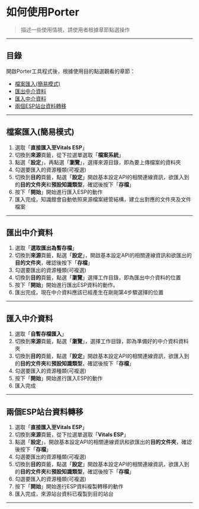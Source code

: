 # 如何使用Porter
> 描述一些使用情境，請使用者根據章節點選操作

---

## 目錄
開啟Porter工具程式後，根據使用目的點選觀看的章節：
* [檔案匯入(簡易模式)](#檔案匯入(簡易模式))
* [匯出中介資料](#匯出中介資料)
* [匯入中介資料](#匯入中介資料)
* [兩個ESP站台資料轉移](#兩個ESP站台資料轉移)

---

## 檔案匯入(簡易模式)
1. 選取「**直接匯入至Vitals ESP**」
2. 切換到**來源**頁籤，從下拉選單選取「**檔案系統**」
3. 點選「**設定**」，再點選「**瀏覽**」，選擇來源目錄，即為要上傳檔案的資料夾
4. 勾選要匯入的資源種類(可複選)
5. 切換到**目的**頁籤，點選「**設定**」開啟基本設定API的相關連線資訊，欲匯入到的**目的文件夾**和**預設知識類型**，確認後按下「**存檔**」
6. 按下「**開始**」開始進行匯入ESP的動作
7. 匯入完成，知識館會自動依照來源檔案總管結構，建立出對應的文件夾及文件檔案

---

## 匯出中介資料
1. 選取「**選取匯出為暫存檔**」
2. 切換到**來源**頁籤，點選「**設定**」，開啟基本設定API的相關連線資訊和欲匯出的**目的文件夾**，確認後按下「**存檔**」
3. 勾選要匯出的資源種類(可複選)
4. 切換到**目的**頁籤，點選「**瀏覽**」選擇工作目錄，即為匯出中介資料的位置
5. 按下「**開始**」開始進行匯出ESP資料的動作。
6. 匯出完成，現在中介資料應該已經產生在剛剛第4步驟選擇的位置

---

## 匯入中介資料
1. 選取「**自暫存檔匯入**」
2. 切換到**來源**頁籤，點選「**瀏覽**」，選擇工作目錄，即為準備好的中介資料資料夾
3. 切換到**目的**頁籤，點選「**設定**」開啟基本設定API的相關連線資訊，欲匯入到的**目的文件夾**和**預設知識類型**，確認後按下「**存檔**」
4. 勾選要匯入的資源種類(可複選)
5. 按下「**開始**」開始進行匯入ESP的動作
6. 匯入完成

---

## 兩個ESP站台資料轉移
1. 選取「**直接匯入至Vitals ESP**」
2. 切換到**來源**頁籤，從下拉選單選取「**Vitals ESP**」
3. 點選「**設定**」，開啟基本設定API的相關連線資訊和欲匯出的**目的文件夾**，確認後按下「**存檔**」
4. 勾選要匯出的資源種類(可複選)
5. 切換到**目的**頁籤，點選「**設定**」開啟基本設定API的相關連線資訊，欲匯入到的**目的文件夾**和**預設知識類型**，確認後按下「**存檔**」
6. 勾選要匯入的資源種類(可複選)
7. 按下「**開始**」開始進行ESP資料複製轉移的動作
8. 匯入完成，來源站台資料已複製到目的站台

---
